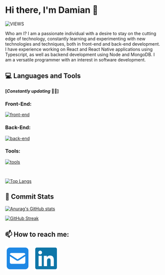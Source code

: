 # Hi there, I'm Damian 👋

![VIEWS](https://komarev.com/ghpvc/?username=damianamalraj&color=blue&style=for-the-badge&label=PROFILE+VIEWS)

Who am I? I am a passionate individual with a desire to stay on the cutting edge of technology, constantly learning and experimenting with new technologies and techniques, both in front-end and back-end development. I have experience working on React and React Native applications using Typescript, as well as backend development using Node and MongoDB. I am a versatile programmer with an interest in software development.

## 💻 **Languages and Tools**

#### [_Constantly updating_ 👨‍💻]

### **Front-End:**

[![front-end](https://skillicons.dev/icons?i=html,css,sass,tailwind,js,ts,vue,react,redux,next&perline=10)](https://github.com/damianamalraj)

### **Back-End:**

[![back-end](https://skillicons.dev/icons?i=nodejs,express,python,fastapi,firebase,mongodb,postgresql,nestjs,graphql,git,jest,docker,githubactions,sentry,bash&perline=10)](https://github.com/damianamalraj)

### **Tools:**

[![tools](https://skillicons.dev/icons?i=vscode,postman,figma&perline=10)](https://github.com/damianamalraj)

<br/>

[![Top Langs](https://github-readme-stats.vercel.app/api/top-langs/?username=damianamalraj&hide_border=true&layout=compact&card_width=495)](https://github.com/damianamalraj)

## 🚧 **Commit Stats**

[![Anurag's GitHub stats](https://github-readme-stats.vercel.app/api?username=damianamalraj&show_icons=true&hide_border=true&card_width=495)](https://github.com/damianamalraj)

[![GitHub Streak](https://github-readme-streak-stats.herokuapp.com?user=damianamalraj&hide_border=true)](https://github.com/damianamalraj)

## 📫 **How to reach me:**

[![website](./img/square-envelope-solid.svg)](mailto:damian.amalraj@hotmail.com)
&nbsp;
[![website](./img/linkedin-brands.svg)](https://www.linkedin.com/in/damianamalraj/)

<!-- &nbsp;
[![website](./img/twitter-brands.svg)](https://twitter.com/daniel_amalraj) -->

<!--
&nbsp;
[![website](./img/globe-solid-dark.svg)](https://.netlify.app#gh-light-mode-only)
[![website](./img/globe-solid.svg)](https://.netlify.app#gh-dark-mode-only)
-->

<!--
**damianamalraj/damianamalraj** is a ✨ _special_ ✨ repository because its `README.md` (this file) appears on your GitHub profile.

Here are some ideas to get you started:

- 🔭 I’m currently working on ...
- 🌱 I’m currently learning ...
- 👯 I’m looking to collaborate on ...
- 🤔 I’m looking for help with ...
- 💬 Ask me about ...
- 😄 Pronouns: ...
- ⚡ Fun fact: ...
-->
